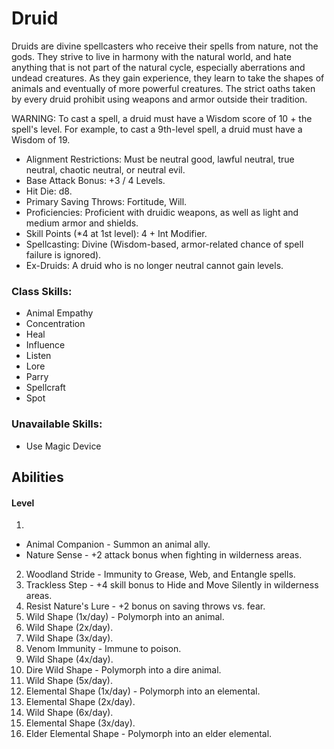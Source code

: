 # Druid

Druids are divine spellcasters who receive their spells from nature, not the gods. They strive to live in harmony with the natural world, and hate anything that is not part of the natural cycle, especially aberrations and undead creatures. As they gain experience, they learn to take the shapes of animals and eventually of more powerful creatures. The strict oaths taken by every druid prohibit using weapons and armor outside their tradition.

WARNING: To cast a spell, a druid must have a Wisdom score of 10 + the spell's level. For example, to cast a 9th-level spell, a druid must have a Wisdom of 19.

- Alignment Restrictions: Must be neutral good, lawful neutral, true neutral, chaotic neutral, or neutral evil.
- Base Attack Bonus: +3 / 4 Levels.
- Hit Die: d8.
- Primary Saving Throws: Fortitude, Will.
- Proficiencies: Proficient with druidic weapons, as well as light and medium armor and shields.
- Skill Points (*4 at 1st level): 4 + Int Modifier.
- Spellcasting: Divine (Wisdom-based, armor-related chance of spell failure is ignored).
- Ex-Druids: A druid who is no longer neutral cannot gain levels.

### Class Skills: 
* Animal Empathy 
* Concentration
* Heal
* Influence
* Listen
* Lore
* Parry
* Spellcraft
* Spot

### Unavailable Skills: 
* Use Magic Device

## Abilities

#### Level
1. 
  * Animal Companion - Summon an animal ally.
  * Nature Sense - +2 attack bonus when fighting in wilderness areas.
2. Woodland Stride - Immunity to Grease, Web, and Entangle spells.
3. Trackless Step - +4 skill bonus to Hide and Move Silently in wilderness areas.
4. Resist Nature's Lure - +2 bonus on saving throws vs. fear.
5. Wild Shape (1x/day) - Polymorph into an animal.
6. Wild Shape (2x/day).
7. Wild Shape (3x/day).
9. Venom Immunity - Immune to poison.
10. Wild Shape (4x/day).
12. Dire Wild Shape - Polymorph into a dire animal.
14. Wild Shape (5x/day).
16. Elemental Shape (1x/day) - Polymorph into an elemental.
17. Elemental Shape (2x/day).
18. Wild Shape (6x/day).
19. Elemental Shape (3x/day).
20. Elder Elemental Shape - Polymorph into an elder elemental.

